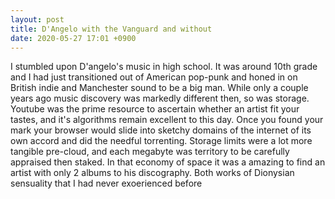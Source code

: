 ```yaml
---
layout: post
title: D'Angelo with the Vanguard and without
date: 2020-05-27 17:01 +0900
---
```

I stumbled upon D'angelo's music in high school. It was around 10th grade and I had just transitioned out of American pop-punk and honed in on British indie and Manchester sound to be a big man. While only a couple years ago music discovery was markedly different then, so was storage. Youtube was the prime resource to ascertain whether an artist fit your tastes, and it's algorithms remain excellent to this day. Once you found your mark your browser would slide into sketchy domains of the internet of its own accord and did the needful torrenting. Storage limits were a lot more tangible pre-cloud, and each megabyte was territory to be carefully appraised then staked. In that economy of space it was a amazing to find an artist with only 2 albums to his discography. Both works of Dionysian sensuality that I had never exoerienced before